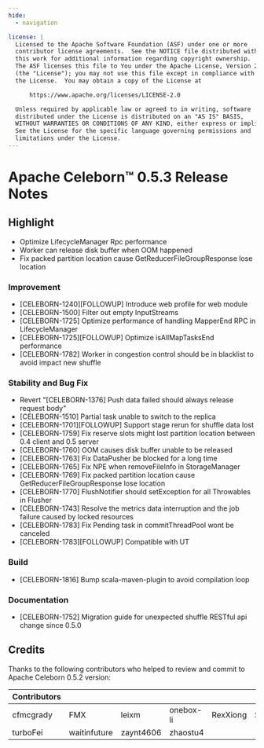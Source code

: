 ```yaml
---
hide:
  - navigation

license: |
  Licensed to the Apache Software Foundation (ASF) under one or more
  contributor license agreements.  See the NOTICE file distributed with
  this work for additional information regarding copyright ownership.
  The ASF licenses this file to You under the Apache License, Version 2.0
  (the "License"); you may not use this file except in compliance with
  the License.  You may obtain a copy of the License at

      https://www.apache.org/licenses/LICENSE-2.0

  Unless required by applicable law or agreed to in writing, software
  distributed under the License is distributed on an "AS IS" BASIS,
  WITHOUT WARRANTIES OR CONDITIONS OF ANY KIND, either express or implied.
  See the License for the specific language governing permissions and
  limitations under the License.
---
```


# Apache Celeborn™ 0.5.3 Release Notes

## Highlight

- Optimize LifecycleManager Rpc performance
- Worker can release disk buffer when OOM happened
- Fix packed partition location cause GetReducerFileGroupResponse lose location

### Improvement

- [CELEBORN-1240][FOLLOWUP] Introduce web profile for web module
- [CELEBORN-1500] Filter out empty InputStreams
- [CELEBORN-1725] Optimize performance of handling MapperEnd RPC in LifecycleManager
- [CELEBORN-1725][FOLLOWUP] Optimize isAllMapTasksEnd performance
- [CELEBORN-1782] Worker in congestion control should be in blacklist to avoid impact new shuffle

### Stability and Bug Fix

- Revert "[CELEBORN-1376] Push data failed should always release request body"
- [CELEBORN-1510] Partial task unable to switch to the replica
- [CELEBORN-1701][FOLLOWUP] Support stage rerun for shuffle data lost
- [CELEBORN-1759] Fix reserve slots might lost partition location between 0.4 client and 0.5 server
- [CELEBORN-1760] OOM causes disk buffer unable to be released
- [CELEBORN-1763] Fix DataPusher be blocked for a long time
- [CELEBORN-1765] Fix NPE when removeFileInfo in StorageManager
- [CELEBORN-1769] Fix packed partition location cause GetReducerFileGroupResponse lose location
- [CELEBORN-1770] FlushNotifier should setException for all Throwables in Flusher
- [CELEBORN-1743] Resolve the metrics data interruption and the job failure caused by locked resources
- [CELEBORN-1783] Fix Pending task in commitThreadPool wont be canceled
- [CELEBORN-1783][FOLLOWUP] Compatible with UT

### Build

- [CELEBORN-1816] Bump scala-maven-plugin to avoid compilation loop

### Documentation

- [CELEBORN-1752] Migration guide for unexpected shuffle RESTful api change since 0.5.0

## Credits

Thanks to the following contributors who helped to review and commit to Apache Celeborn 0.5.2 version:

| Contributors |              |           |           |          |             |
|--------------|--------------|-----------|-----------|----------|-------------|
| cfmcgrady    | FMX          | leixm     | onebox-li | RexXiong | SteNicholas |
| turboFei     | waitinfuture | zaynt4606 | zhaostu4  |          |             |
